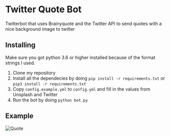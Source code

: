 # Twitter Quote Bot
Twitterbot that uses Brainyquote and the Twitter API to send quotes with a nice background image to twitter

## Installing
Make sure you got python 3.6 or higher installed because of the format strings I used.
1. Clone my repository
2. Install all the dependecies by doing `pip install -r requirements.txt` or `pip3 install -r requirements.txt`
3. Copy `config.example.yml` to `config.yml` and fill in the values from Unsplash and Twitter
3. Run the bot by doing `python bot.py`

## Example
![Quote](https://i.ibb.co/PD5j3Cv/rsz-quote.png)
